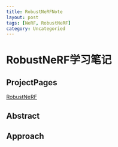 ```yaml
---
title: RobustNeRFNote
layout: post
tags: [NeRF, RobustNeRF]
category: Uncategoried
---
```


# RobustNeRF学习笔记

## ProjectPages
[RobustNeRF](https://robustnerf.github.io/public/)

## Abstract


## Approach


